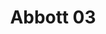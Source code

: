 ---
layout: default
category: bts
tags: ["Arduino","LED","heartbeat"]
video: "https://player.vimeo.com/video/163723902?badge=0&amp;autopause=0&amp;player_id=0&amp;app_id=72231"
title: "Abbott 03"
thumbnail: "https://i.vimeocdn.com/video/567169026_295x166.jpg?r=pad"
---